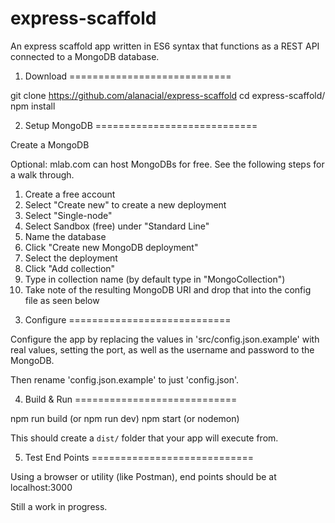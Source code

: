 # express-scaffold

An express scaffold app written in ES6 syntax that functions as a REST API connected to a MongoDB database.

1. Download
============================

git clone https://github.com/alanacial/express-scaffold
cd express-scaffold/
npm install

2. Setup MongoDB
============================

Create a MongoDB

Optional: mlab.com can host MongoDBs for free. See the following steps for a walk through.
 1) Create a free account
 2) Select "Create new" to create a new deployment
 3) Select "Single-node"
 4) Select Sandbox (free) under "Standard Line"
 5) Name the database
 6) Click "Create new MongoDB deployment"
 7) Select the deployment
 8) Click "Add collection"
 9) Type in collection name (by default type in "MongoCollection")
 10) Take note of the resulting MongoDB URI and drop that into the config file as seen below

3. Configure
============================

Configure the app by replacing the values in 'src/config.json.example' with real values,
setting the port, as well as the username and password to the MongoDB.

Then rename 'config.json.example' to just 'config.json'.

4. Build & Run
============================

npm run build (or npm run dev)
npm start (or nodemon)

This should create a `dist/` folder that your app will execute from.

5. Test End Points
============================

Using a browser or utility (like Postman), end points should be at localhost:3000

Still a work in progress.
